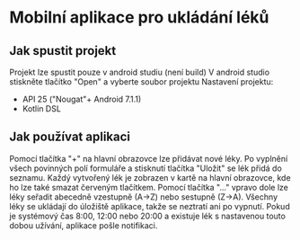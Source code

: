# Mobilní aplikace pro ukládání léků

## Jak spustit projekt
Projekt lze spustit pouze v android studiu (není build)
V android studio stiskněte tlačítko "Open" a vyberte soubor projektu
Nastavení projektu:
- API 25 ("Nougat"+ Android 7.1.1)
- Kotlin DSL

## Jak používat aplikaci
Pomocí tlačítka "+" na hlavní obrazovce lze přidávat nové léky.
Po vyplnění všech povinných polí formuláře a stisknutí tlačítka "Uložit" se lék přidá do seznamu.
Každý vytvořený lék je zobrazen v kartě na hlavní obrazovce, kde ho lze také smazat červeným tlačítkem.
Pomocí tlačítka "..." vpravo dole lze léky seřadit abecedně vzestupně (A→Z) nebo sestupně (Z→A).
Všechny léky se ukládají do úložiště aplikace, takže se neztratí ani po vypnutí.
Pokud je systémový čas 8:00, 12:00 nebo 20:00 a existuje lék s nastavenou touto dobou užívání, aplikace pošle notifikaci.